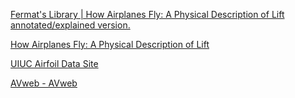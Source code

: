 [Fermat's Library | How Airplanes Fly: A Physical Description of Lift annotated/explained version.](https://fermatslibrary.com/p/af2f1615)

[How Airplanes Fly: A Physical Description of Lift](http://www.aviation-history.com/theory/lift.htm)

[UIUC Airfoil Data Site](https://m-selig.ae.illinois.edu/ads/coord_database.html)

[AVweb - AVweb](https://www.avweb.com/)
